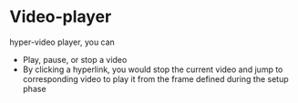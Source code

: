 # Video-player
hyper-video player, you can 

* Play, pause, or stop a video
* By clicking a hyperlink, you would stop the current video and jump to corresponding video 
to play it from the frame defined during the setup phase
